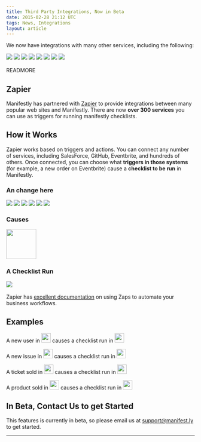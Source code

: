 ```yaml
---
title: Third Party Integrations, Now in Beta
date: 2015-02-28 21:12 UTC
tags: News, Integrations
layout: article
---
```


We now have integrations with many other services, including the following:

<div class="integrations">
  <img src="https://s3.amazonaws.com/manifestly-assets/zapier/highrise.png" />
  <img src="https://s3.amazonaws.com/manifestly-assets/zapier/eventbrite.png" />
  <img src="https://s3.amazonaws.com/manifestly-assets/zapier/salesforce.png" />
  <img src="https://s3.amazonaws.com/manifestly-assets/zapier/survey_monkey.png" />
  <img src="https://s3.amazonaws.com/manifestly-assets/zapier/stripe.png" />
  <img src="https://s3.amazonaws.com/manifestly-assets/zapier/intercom.png" />
  <img src="https://s3.amazonaws.com/manifestly-assets/zapier/lighthouse.png" />
  <img src="https://s3.amazonaws.com/manifestly-assets/zapier/github.png" />
</div>
<br />
READMORE

## Zapier

Manifestly has partnered with <a href="http://zapier.com">Zapier</a> to provide integrations between many popular web sites and Manifestly. There are now **over 300 services** you can use as triggers for running manifestly checklists.

## How it Works

Zapier works based on triggers and actions.  You can connect any number of services, including SalesForce, GitHub, Eventbrite, and hundreds of others.  Once connected, you can choose what **triggers in those systems** (for example, a new order on Eventbrite) cause a **checklist to be run** in Manifestly.

<div class="col-md-3 zapier-logos text-center">
  <h3>An change here</h3>
  <img src="https://s3.amazonaws.com/manifestly-assets/zapier/zendesk.png" />
  <img src="https://s3.amazonaws.com/manifestly-assets/zapier/intercom.png" />
  <img src="https://s3.amazonaws.com/manifestly-assets/zapier/airbrake.png" />
  <img src="https://s3.amazonaws.com/manifestly-assets/zapier/github.png" />
  <img src="https://s3.amazonaws.com/manifestly-assets/zapier/shopify.png" />
  <img src="https://s3.amazonaws.com/manifestly-assets/zapier/storenvy.png" />
</div>
<div class="row">
  <div class="col-md-3 text-center">
  <h3>Causes</h3>
  <img src="https://s3.amazonaws.com/manifestly-assets/arrow-right.jpg" height="80px" />
  </div>
  <div class="col-md-3 text-center">
  <h3>A Checklist Run</h3>
  <img src="https://s3.amazonaws.com/manifestly-assets/zapier/manifestly.png" />

  </div>
</div>
<br />
Zapier has <a href="https://zapier.com/zapbook/">excellent documentation</a> on using Zaps to automate your business workflows.

## Examples

A new user in <img src="https://s3.amazonaws.com/manifestly-assets/zapier/intercom.png" height="25px" /> causes a checklist run in <img src="https://s3.amazonaws.com/manifestly-assets/zapier/manifestly.png" height="25px" />

A new issue in <img src="https://s3.amazonaws.com/manifestly-assets/zapier/github.png" height="25px" /> causes a checklist run in <img src="https://s3.amazonaws.com/manifestly-assets/zapier/manifestly.png" height="25px" />

A ticket sold in <img src="https://s3.amazonaws.com/manifestly-assets/zapier/eventbrite.png" height="25px" /> causes a checklist run in <img src="https://s3.amazonaws.com/manifestly-assets/zapier/manifestly.png" height="25px" />

A product sold in <img src="https://s3.amazonaws.com/manifestly-assets/zapier/shopify.png" height="25px" /> causes a checklist run in <img src="https://s3.amazonaws.com/manifestly-assets/zapier/manifestly.png" height="25px" />
<br />

## In Beta, Contact Us to get Started

This features is currently in beta, so please email us at <a href="mailto:support@manifest.ly">support@manifest.ly</a> to get started.


***
